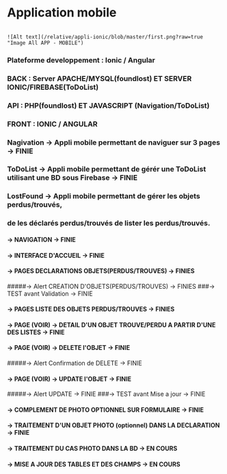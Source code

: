 # Application mobile

```

![Alt text](/relative/appli-ionic/blob/master/first.png?raw=true "Image All APP - MOBILE")
```


### Plateforme developpement : Ionic / Angular

### BACK : Server APACHE/MYSQL(foundlost) ET SERVER IONIC/FIREBASE(ToDoList)

### API : PHP(foundlost) ET JAVASCRIPT (Navigation/ToDoList)

### FRONT : IONIC / ANGULAR

### Nagivation -> Appli mobile permettant de naviguer sur 3 pages -> FINIE

### ToDoList -> Appli mobile permettant de gérér une ToDoList utilisant une BD sous Firebase -> FINIE

### LostFound -> Appli mobile permettant de gérer les objets perdus/trouvés,

### de les déclarés perdus/trouvés de lister les perdus/trouvés.

#### -> NAVIGATION -> FINIE

#### -> INTERFACE D'ACCUEIL -> FINIE

#### -> PAGES DECLARATIONS OBJETS(PERDUS/TROUVES) -> FINIES

#####-> Alert CREATION D'OBJETS(PERDUS/TROUVES) -> FINIES
###-> TEST avant Validation -> FINIE

#### -> PAGES LISTE DES OBJETS PERDUS/TROUVES -> FINIES

#### -> PAGE (VOIR) -> DETAIL D'UN OBJET TROUVE/PERDU A PARTIR D'UNE DES LISTES -> FINIE

#### -> PAGE (VOIR) -> DELETE l'OBJET -> FINIE

#####-> Alert Confirmation de DELETE -> FINIE

#### -> PAGE (VOIR) -> UPDATE l'OBJET -> FINIE

#####-> Alert  UPDATE -> FINIE
###-> TEST avant Mise a jour -> FINIE

#### -> COMPLEMENT DE PHOTO OPTIONNEL SUR FORMULAIRE -> FINIE

#### -> TRAITEMENT D'UN OBJET PHOTO (optionnel) DANS LA DECLARATION -> FINIE

#### -> TRAITEMENT DU CAS PHOTO DANS LA BD -> EN COURS

#### -> MISE A JOUR DES TABLES ET DES CHAMPS -> EN COURS
